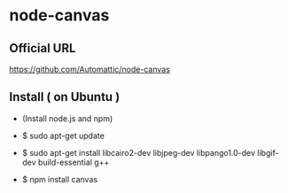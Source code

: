 # node-canvas

## Official URL

https://github.com/Automattic/node-canvas

## Install ( on Ubuntu )

- (Install node.js and npm)

- $ sudo apt-get update

- $ sudo apt-get install libcairo2-dev libjpeg-dev libpango1.0-dev libgif-dev build-essential g++

- $ npm install canvas



